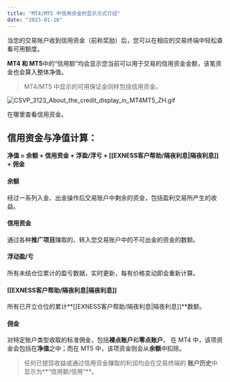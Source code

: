 ```yaml
---
title: "MT4/MT5 中信用资金的显示方式介绍"
date: "2023-01-10"
---
```


当您的交易账户收到信用资金（前称奖励）后，您可以在相应的交易终端中轻松查看可用额度。

**MT4 和 MT5**中的“信用额”均会显示您当前可以用于交易的信用资金金额，该笔资金也会算入整体净值。

> MT4/MT5 中显示的可用保证金同样包括信用资金。

![CSVP_3123_About_the_credit_display_in_MT4MT5_ZH.gif](https://cdn.jsdelivr.net/gh/jarlin8/OSS@main/exhelp/CSVP_3123_About_the_credit_display_in_MT4MT5_ZH.gif)

在哪里查看信用资金。

## 信用资金与净值计算：

**净值 = 余额 + 信用资金 + 浮盈/浮亏 + [[EXNESS客户帮助/隔夜利息|隔夜利息]] + 佣金**

#### **余额**

经过一系列入金、出金操作后交易账户中剩余的资金，包括盈利交易所产生的收益。

#### **信用资金**

通过各种**推广项目**赚取的、转入您交易账户中的不可出金的资金的数额。

#### **浮动盈/亏**

所有未结仓位累计的盈亏数据，实时更新，每有价格变动即会重新计算。

#### **[[EXNESS客户帮助/隔夜利息|隔夜利息]]**

所有已开立仓位的累计**[[EXNESS客户帮助/隔夜利息|隔夜利息]]**数额。

#### **佣金**

对特定账户类型收取的标准佣金，包括**裸点账户**和**零点账户**。 在 MT4 中，该项资金会包括在**净值**之中；而在 MT5 中，该项资金则会从**余额**中扣除。

> 任何已提现收益或通过信用资金赚取的利润均会在交易终端的 **账户历史**中显示为**“信用额/信用”**。
